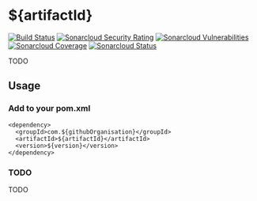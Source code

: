 # ${artifactId}

[![Build Status](https://travis-ci.org/${githubOrganisation}/${artifactId}.svg?branch=master)](https://travis-ci.org/${githubOrganisation}/${artifactId})
[![Sonarcloud Security Rating](https://sonarcloud.io/api/project_badges/measure?project=com.${githubOrganisation}%3A${artifactId}&metric=security_rating)](https://sonarcloud.io/dashboard?id=com.${githubOrganisation}%3A${artifactId})
[![Sonarcloud Vulnerabilities](https://sonarcloud.io/api/project_badges/measure?project=com.${githubOrganisation}%3A${artifactId}&metric=vulnerabilities)](https://sonarcloud.io/dashboard?id=com.${githubOrganisation}%3A${artifactId})
[![Sonarcloud Coverage](https://sonarcloud.io/api/project_badges/measure?project=com.${githubOrganisation}%3A${artifactId}&metric=coverage)](https://sonarcloud.io/dashboard?id=com.${githubOrganisation}%3A${artifactId})
[![Sonarcloud Status](https://sonarcloud.io/api/project_badges/measure?project=com.${githubOrganisation}%3A${artifactId}&metric=alert_status)](https://sonarcloud.io/dashboard?id=com.${githubOrganisation}%3A${artifactId})

TODO

## Usage

### Add to your pom.xml

```
<dependency>
  <groupId>com.${githubOrganisation}</groupId>
  <artifactId>${artifactId}</artifactId>
  <version>${version}</version>
</dependency>
```

### TODO

TODO

